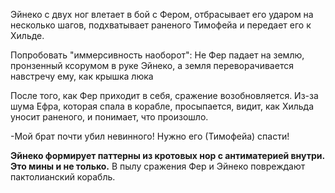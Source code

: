 
Эйнеко с двух ног влетает в бой с Фером, отбрасывает его ударом на несколько шагов, подхватывает раненого Тимофейа и передает его к Хильде. 

Попробовать "иммерсивность наоборот": Не Фер падает на землю, пронзенный ксорумом в руке Эйнеко, а земля переворачивается навстречу ему, как крышка люка

После того, как Фер приходит в себя, сражение возобновляется. Из-за шума Ефра, которая спала в корабле, просыпается, видит, как Хильда уносит раненого, и понимает, что произошло. 

-Мой брат почти убил невинного! Нужно его (Тимофейа) спасти!

**Эйнеко формирует паттерны из кротовых нор с антиматерией внутри. Это мины и не только.**
В пылу сражения Фер и Эйнеко повреждают пактолианский корабль.



